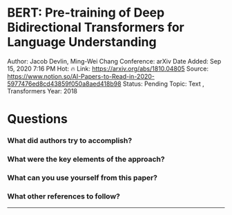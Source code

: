 # BERT: Pre-training of Deep Bidirectional Transformers for Language Understanding

Author: Jacob Devlin, Ming-Wei Chang
Conference: arXiv
Date Added: Sep 15, 2020 7:16 PM
Hot: 🔥
Link: https://arxiv.org/abs/1810.04805
Source: https://www.notion.so/AI-Papers-to-Read-in-2020-5977476ed8cd43859f050a8aed418b98
Status: Pending
Topic: Text , Transformers
Year: 2018

# Questions

### What did authors try to accomplish?

### What were the key elements of the approach?

### What can you use yourself from this paper?

### What other references to follow?

---